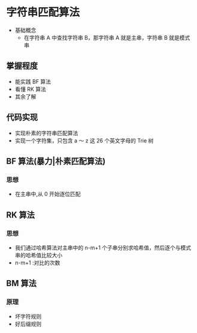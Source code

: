 # 字符串匹配算法

-   基础概念
    -   在字符串 A 中查找字符串 B，那字符串 A 就是主串，字符串 B 就是模式串

## 掌握程度

-   能实践 BF 算法
-   看懂 RK 算法
-   其余了解

## 代码实现

-   实现朴素的字符串匹配算法
-   实现一个字符集，只包含 a ～ z 这 26 个英文字母的 Trie 树

## BF 算法(暴力|朴素匹配算法)

### 思想

-   在主串中,从 0 开始逐位匹配

## RK 算法

### 思想

-   我们通过哈希算法对主串中的 n-m+1 个子串分别求哈希值，然后逐个与模式串的哈希值比较大小
-   n-m+1 :对比的次数

## BM 算法

### 原理

-   坏字符规则
-   好后缀规则
